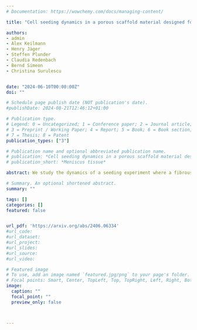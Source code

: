 ```yaml
---
# Documentation: https://wowchemy.com/docs/managing-content/

title: "Cell seeding dynamics in a porous scaffold material designed for meniscus tissue regeneration"

authors:
- admin
- Alex Keilmann
- Henry Jäger
- Steffen Plunder
- Claudia Redenbach
- Bernd Simeon
- Christina Surulescu


date: "2024-06-10T00:00:00Z"
doi: ""

# Schedule page publish date (NOT publication's date).
#publishDate: 2024-08-21T12:46:12+01:00

# Publication type.
# Legend: 0 = Uncategorized; 1 = Conference paper; 2 = Journal article;
# 3 = Preprint / Working Paper; 4 = Report; 5 = Book; 6 = Book section;
# 7 = Thesis; 8 = Patent
publication_types: ["3"]

# Publication name and optional abbreviated publication name.
# publication: *Cell seeding dynamics in a porous scaffold material designed for meniscus tissue regeneration*
# publication_short: *Meniscus tissue*

abstract: We study the dynamics of a seeding experiment where a fibrous scaffold material is colonized by two types of cell populations. The specific application that we have in mind is related to the idea of meniscus tissue regeneration. In order to support the development of a promising replacement material, we discuss certain rate equations for the densities of human mesenchymal stem cells and chondrocytes and for the production of collagen-containing extracellular matrix. For qualitative studies, we start with a system of ordinary differential equations and refine then the model to include spatial effects of the underlying nonwoven scaffold structure. Numerical experiments as well as a complete set of parameters for future benchmarking are provided.

# Summary. An optional shortened abstract.
summary: ""

tags: []
categories: []
featured: false


url_pdf: 'https://arxiv.org/abs/2406.06334'
#url_code:
#url_dataset:
#url_project:
#url_slides:
#url_source:
#url_video:

# Featured image
# To use, add an image named `featured.jpg/png` to your page's folder. 
# Focal points: Smart, Center, TopLeft, Top, TopRight, Left, Right, BottomLeft, Bottom, BottomRight.
image:
  caption: ""
  focal_point: ""
  preview_only: false



---
```


